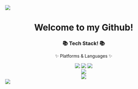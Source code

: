 <img src="https://capsule-render.vercel.app/api?type=waving&color=BDBDC8&height=150&section=header" />
<h1 align = "center"> Welcome to my Github! </h1>
<div align=center>
	<h3>📚 Tech Stack! 📚</h3>
	<p>✨ Platforms & Languages ✨</p>
</div>
<div align="center">
	<img src="https://img.shields.io/badge/Java-007396?style=flat&logo=Conda-Forge&logoColor=white" />
	<img src="https://img.shields.io/badge/Spring-6DB33F?style=flat&logo=Spring&logoColor=white" />
	<img src="https://img.shields.io/badge/MySQL-4479A1?style=flat&logo=MySQL&logoColor=white" />
</div>
<div align="center">
<img src="https://github-readme-stats.vercel.app/api/top-langs/?username=SeungbaeLee&layout=compact"><br>
<img src="https://github-readme-stats.vercel.app/api?username=SeungbaeLee&show_icons=true">
</div>
<img src="https://capsule-render.vercel.app/api?type=waving&color=BDBDC8&height=150&section=footer" />
